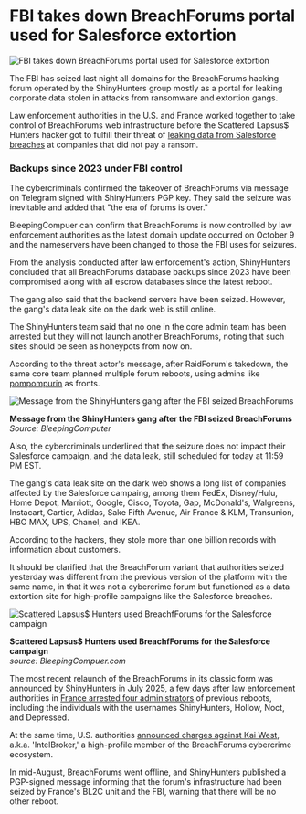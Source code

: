 # FBI takes down BreachForums portal used for Salesforce extortion

![FBI takes down BreachForums portal used for Salesforce extortion](https://www.bleepstatic.com/content/hl-images/2025/10/10/BreachForums_seized.jpg)

The FBI has seized last night all domains for the BreachForums hacking forum operated by the ShinyHunters group mostly as a portal for leaking corporate data stolen in attacks from ransomware and extortion gangs.

Law enforcement authorities in the U.S. and France worked together to take control of BreachForums web infrastructure before the Scattered Lapsus$ Hunters hacker got to fulfill their threat of [leaking data from Salesforce breaches](https://www.bleepingcomputer.com/news/security/shinyhunters-starts-leaking-data-stolen-in-salesforce-attacks/) at companies that did not pay a ransom.

### Backups since 2023 under FBI control

The cybercriminals confirmed the takeover of BreachForums via message on Telegram signed with ShinyHunters PGP key. They said the seizure was inevitable and added that "the era of forums is over."

BleepingCompuer can confirm that BreachForums is now controlled by law enforcement authorities as the latest domain update occurred on October 9 and the nameservers have been changed to those the FBI uses for seizures.

From the analysis conducted after law enforcement's action, ShinyHunters concluded that all BreachForums database backups since 2023 have been compromised along with all escrow databases since the latest reboot.

The gang also said that the backend servers have been seized. However, the gang's data leak site on the dark web is still online.

The ShinyHunters team said that no one in the core admin team has been arrested but they will not launch another BreachForums, noting that such sites should be seen as honeypots from now on.

According to the threat actor's message, after RaidForum's takedown, the same core team planned multiple forum reboots, using admins like [pompompurin](https://www.bleepingcomputer.com/news/security/breachforums-hacking-forum-admin-resentenced-to-three-years-in-prison/) as fronts.

![Message from the ShinyHunters gang after the FBI seized BreachForums](https://www.bleepstatic.com/images/news/u/1100723/ShinyHunters_BreachForumsStatement.png)

**Message from the ShinyHunters gang after the FBI seized BreachForums**  
_Source: BleepingComputer_

Also, the cybercriminals underlined that the seizure does not impact their Salesforce campaign, and the data leak, still scheduled for today at 11:59 PM EST.

The gang's data leak site on the dark web shows a long list of companies affected by the Salesforce campaing, among them FedEx, Disney/Hulu, Home Depot, Marriott, Google, Cisco, Toyota, Gap, McDonald's, Walgreens, Instacart, Cartier, Adidas, Sake Fifth Avenue, Air France & KLM, Transunion, HBO MAX, UPS, Chanel, and IKEA.

According to the hackers, they stole more than one billion records with information about customers.

It should be clarified that the BreachForum variant that authorities seized yesterday was different from the previous version of the platform with the same name, in that it was not a cybercrime forum but functioned as a data extortion site for high-profile campaigns like the Salesforce breaches.

![Scattered Lapsus$ Hunters used BreachfForums for the Salesforce campaign](https://www.bleepstatic.com/images/news/u/1100723/SLH_Salesforce-campaign.jpg)

**Scattered Lapsus$ Hunters used BreachfForums for the Salesforce campaign**  
_source: BleepingCompuer.com_

The most recent relaunch of the BreachForums in its classic form was announced by ShinyHunters in July 2025, a few days after law enforcement authorities in [France arrested four administrators](https://www.bleepingcomputer.com/news/security/breachforums-hacking-forum-operators-reportedly-arrested-in-france/) of previous reboots, including the individuals with the usernames ShinyHunters, Hollow, Noct, and Depressed.

At the same time, U.S. authorities [announced charges against Kai West](https://www.bleepingcomputer.com/news/security/british-hacker-intelbroker-charged-with-25m-in-cybercrime-damages/), a.k.a. 'IntelBroker,' a high-profile member of the BreachForums cybercrime ecosystem.

In mid-August, BreachForums went offline, and ShinyHunters published a PGP-signed message informing that the forum's infrastructure had been seized by France's BL2C unit and the FBI, warning that there will be no other reboot.